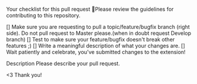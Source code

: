 Your checklist for this pull request
🚨Please review the guidelines for contributing to this repository.

[] Make sure you are requesting to pull a topic/feature/bugfix branch (right side). Do not pull request to Master please.(when in doubt request Develop branch)
[] Test to make sure your feature/bugfix doesn't break other features ;)
[] Write a meaningful description of what your changes are.
[] Wait patiently and celebrate, you've submitted changes to the extension!

Description
Please describe your pull request.

<3 Thank you!
